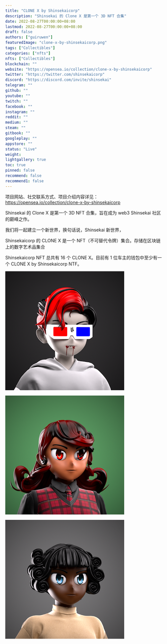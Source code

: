 ```yaml
---
title: "CLONE X by Shinsekaicorp"
description: "Shinsekai 的 Clone X 是第一个 3D NFT 合集"
date: 2022-08-27T00:00:00+08:00
lastmod: 2022-08-27T00:00:00+08:00
draft: false
authors: ["guiruwen"]
featuredImage: "clone-x-by-shinsekaicorp.png"
tags: ["Collectibles"]
categories: ["nfts"]
nfts: ["Collectibles"]
blockchain: ""
website: "https://opensea.io/collection/clone-x-by-shinsekaicorp"
twitter: "https://twitter.com/shinsekaicorp"
discord: "https://discord.com/invite/shinsekai"
telegram: ""
github: ""
youtube: ""
twitch: ""
facebook: ""
instagram: ""
reddit: ""
medium: ""
steam: ""
gitbook: ""
googleplay: ""
appstore: ""
status: "Live"
weight: 
lightgallery: true
toc: true
pinned: false
recommend: false
recommend1: false
---
```

项目网站、社交联系方式、项目介绍内容详见：https://opensea.io/collection/clone-x-by-shinsekaicorp

Shinsekai 的 Clone X 是第一个 3D NFT 合集，旨在成为 web3 Shinsekai 社区的巅峰之作。

我们将一起建立一个新世界，换句话说，Shinsekai 新世界，

Shinsekaicorp 的 CLONE X 是一个 NFT（不可替代令牌）集合。存储在区块链上的数字艺术品集合

Shinsekaicorp NFT 总共有 16 个 CLONE X。目前有 1 位车主的钱包中至少有一个 CLONE X by Shinsekaicorp NTF。

![nft](01.png)

![nft](02.png)

![nft](03.png)